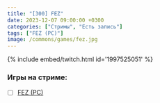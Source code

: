 ```yaml
---
title: "[300] FEZ"
date: 2023-12-07 09:00:00 +0300
categories: ["Стримы", "Есть запись"]
tags: ["FEZ (PC)"]
image: /commons/games/fez.jpg
---
```


{% include embed/twitch.html id='1997525051' %}

### Игры на стриме:
+ [ ] [FEZ (PC)](/tags/fez-pc)
